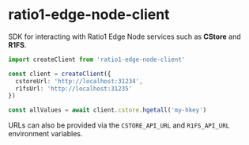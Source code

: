 # ratio1-edge-node-client

SDK for interacting with Ratio1 Edge Node services such as **CStore** and **R1FS**.

```ts
import createClient from 'ratio1-edge-node-client'

const client = createClient({
  cstoreUrl: 'http://localhost:31234',
  r1fsUrl: 'http://localhost:31235'
})

const allValues = await client.cstore.hgetall('my-hkey')
```

URLs can also be provided via the `CSTORE_API_URL` and `R1FS_API_URL` environment variables.
